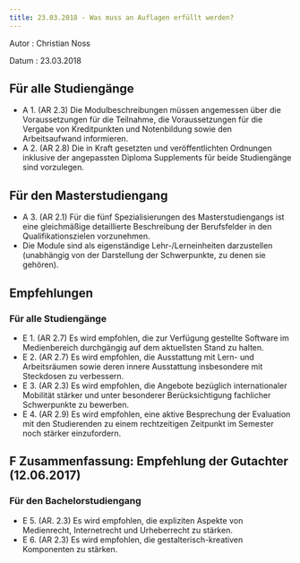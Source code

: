 ```yaml
---
title: 23.03.2018 - Was muss an Auflagen erfüllt werden?
---
```


Autor
: Christian Noss

Datum
: 23.03.2018

## Für alle Studiengänge
- A 1. (AR 2.3) Die Modulbeschreibungen müssen angemessen über die Voraussetzungen für die Teilnahme, die Voraussetzungen für die Vergabe von Kreditpunkten und Notenbildung sowie den Arbeitsaufwand informieren.
- A 2. (AR 2.8) Die in Kraft gesetzten und veröffentlichten Ordnungen inklusive der angepassten Diploma Supplements für beide Studiengänge sind vorzulegen.

## Für den Masterstudiengang
- A 3. (AR 2.1) Für die fünf Spezialisierungen des Masterstudiengangs ist eine gleichmäßige detaillierte Beschreibung der Berufsfelder in den Qualifikationszielen vorzunehmen.
- Die Module sind als eigenständige Lehr-/Lerneinheiten darzustellen (unabhängig von der Darstellung der Schwerpunkte, zu denen sie gehören).

## Empfehlungen

### Für alle Studiengänge
- E 1. (AR 2.7) Es wird empfohlen, die zur Verfügung gestellte Software im Medienbereich durchgängig auf dem aktuellsten Stand zu halten.
- E 2. (AR 2.7) Es wird empfohlen, die Ausstattung mit Lern- und Arbeitsräumen sowie deren innere Ausstattung insbesondere mit Steckdosen zu verbessern.
- E 3. (AR 2.3) Es wird empfohlen, die Angebote bezüglich internationaler Mobilität stärker und unter besonderer Berücksichtigung fachlicher Schwerpunkte zu bewerben.
- E 4. (AR 2.9) Es wird empfohlen, eine aktive Besprechung der Evaluation mit den Studierenden zu einem rechtzeitigen Zeitpunkt im Semester noch stärker einzufordern.
## F Zusammenfassung: Empfehlung der Gutachter (12.06.2017)
### Für den Bachelorstudiengang
- E 5. (AR. 2.3) Es wird empfohlen, die expliziten Aspekte von Medienrecht, Internetrecht und Urheberrecht zu stärken.
- E 6. (AR 2.3) Es wird empfohlen, die gestalterisch-kreativen Komponenten zu stärken.